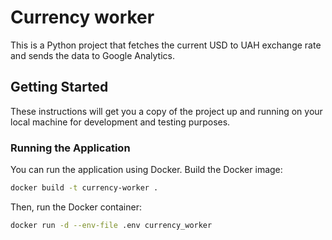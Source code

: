 # Currency worker

This is a Python project that fetches the current USD to UAH exchange rate and sends the data to Google Analytics.

## Getting Started

These instructions will get you a copy of the project up and running on your local machine for development and testing purposes.

### Running the Application

You can run the application using Docker. Build the Docker image:

```bash
docker build -t currency-worker .
```

Then, run the Docker container:

```bash
docker run -d --env-file .env currency_worker 
```